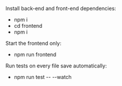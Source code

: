 Install back-end and front-end dependencies:

- npm i
- cd frontend
- npm i

Start the frontend only:

- npm run frontend

Run tests on every file save automatically:

- npm run test -- --watch